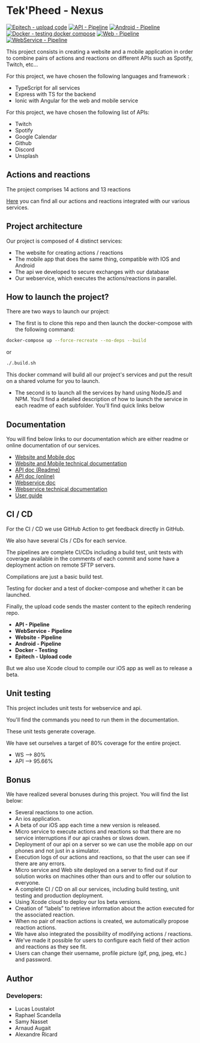 # Tek'Pheed - Nexus
[![Epitech - upload code](https://github.com/Tek-Pheed/AREA/actions/workflows/area-mirror.yml/badge.svg)](https://github.com/Tek-Pheed/AREA/actions/workflows/area-mirror.yml)
[![API - Pipeline](https://github.com/Tek-Pheed/AREA/actions/workflows/area-api.yml/badge.svg)](https://github.com/Tek-Pheed/AREA/actions/workflows/area-api.yml)
[![Android - Pipeline](https://github.com/Tek-Pheed/AREA/actions/workflows/area-android.yml/badge.svg)](https://github.com/Tek-Pheed/AREA/actions/workflows/area-android.yml)
[![Docker - testing docker compose](https://github.com/Tek-Pheed/AREA/actions/workflows/area-docker.yml/badge.svg)](https://github.com/Tek-Pheed/AREA/actions/workflows/area-docker.yml)
[![Web - Pipeline](https://github.com/Tek-Pheed/AREA/actions/workflows/area-web.yml/badge.svg)](https://github.com/Tek-Pheed/AREA/actions/workflows/area-web.yml)
[![WebService - Pipeline](https://github.com/Tek-Pheed/AREA/actions/workflows/area-ws.yml/badge.svg?branch=master)](https://github.com/Tek-Pheed/AREA/actions/workflows/area-ws.yml)

This project consists in creating a website and a mobile application in order to combine pairs of actions and reactions on different APIs such as Spotify, Twitch, etc...

For this project, we have chosen the following languages and framework :

- TypeScript for all services
- Express with TS for the backend
- Ionic with Angular for the web and mobile service

For this project, we have chosen the following list of APIs:

- Twitch
- Spotify
- Google Calendar
- Github
- Discord
- Unsplash

## Actions and reactions

The project comprises 14 actions and 13 reactions

[Here](https://nexus.leafs-studio.com/about.json) you can find all our actions and reactions integrated with our various services.

## Project architecture

Our project is composed of 4 distinct services:

- The website for creating actions / reactions
- The mobile app that does the same thing, compatible with IOS and Android
- The api we developed to secure exchanges with our database
- Our webservice, which executes the actions/reactions in parallel.

## How to launch the project?

There are two ways to launch our project:

- The first is to clone this repo and then launch the docker-compose with the following command:

```bash
docker-compose up --force-recreate --no-deps --build
```

or 

```bash
./.build.sh
```

This docker command will build all our project's services and put the result on a shared volume for you to launch.

- The second is to launch all the services by hand using NodeJS and NPM. You'll find a detailed description of how to launch the service in each readme of each subfolder. You'll find quick links below

## Documentation

You will find below links to our documentation which are either readme or online documentation of our services.

- [Website and Mobile doc](https://github.com/Tek-Pheed/AREA/blob/master/area/README.md)
- [Website and Mobile technical documentation](https://github.com/Tek-Pheed/AREA/blob/master/docs/nexus_front_doc.pdf)
- [API doc (Readme)](https://github.com/Tek-Pheed/AREA/blob/master/api/README.md)
- [API doc (online)](https://api.leafs-studio.com/docs)
- [Webservice doc](https://github.com/Tek-Pheed/AREA/blob/master/ws/README.md)
- [Webservice technical documentation](https://github.com/Tek-Pheed/AREA/blob/master/docs/nexus_ws_doc.pdf)
- [User guide](https://github.com/Tek-Pheed/AREA/blob/dev/docs/Nexus%20-%20User%20Guide.pdf)

## CI / CD

For the CI / CD we use GitHub Action to get feedback directly in GitHub.

We also have several CIs / CDs for each service.

The pipelines are complete CI/CDs including a build test, unit tests with coverage available in the comments of each commit and some have a deployment action on remote SFTP servers.

Compilations are just a basic build test.

Testing for docker and a test of docker-compose and whether it can be launched.

Finally, the upload code sends the master content to the epitech rendering repo.

- **API - Pipeline**
- **WebService - Pipeline**
- **Website - Pipeline**
- **Android - Pipeline**
- **Docker - Testing**
- **Epitech - Upload code**

But we also use Xcode cloud to compile our iOS app as well as to release a beta.

## Unit testing

This project includes unit tests for webservice and api.

You'll find the commands you need to run them in the documentation.

These unit tests generate coverage.

We have set ourselves a target of 80% coverage for the entire project.

- WS --> 80%
- API --> 95.66%

## Bonus

We have realized several bonuses during this project. You will find the list below:

- Several reactions to one action.
- An ios application.
- A beta of our iOS app each time a new version is released.
- Micro service to execute actions and reactions so that there are no service interruptions if our api crashes or slows down.
- Deployment of our api on a server so we can use the mobile app on our phones and not just in a simulator.
- Execution logs of our actions and reactions, so that the user can see if there are any errors.
- Micro service and Web site deployed on a server to find out if our solution works on machines other than ours and to offer our solution to everyone.
- A complete CI / CD on all our services, including build testing, unit testing and production deployment.
- Using Xcode cloud to deploy our Ios beta versions.
- Creation of “labels” to retrieve information about the action executed for the associated reaction.
- When no pair of reaction actions is created, we automatically propose reaction actions.
- We have also integrated the possibility of modifying actions / reactions.
- We've made it possible for users to configure each field of their action and reactions as they see fit.
- Users can change their username, profile picture (gif, png, jpeg, etc.) and password.

## Author

### Developers: 
- Lucas Loustalot
- Raphael Scandella
- Samy Nasset
- Arnaud Augait
- Alexandre Ricard
